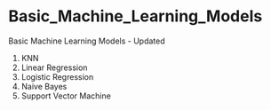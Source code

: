 # Basic_Machine_Learning_Models
Basic Machine Learning Models - Updated

1. KNN
2. Linear Regression
3. Logistic Regression
4. Naive Bayes
5. Support Vector Machine
